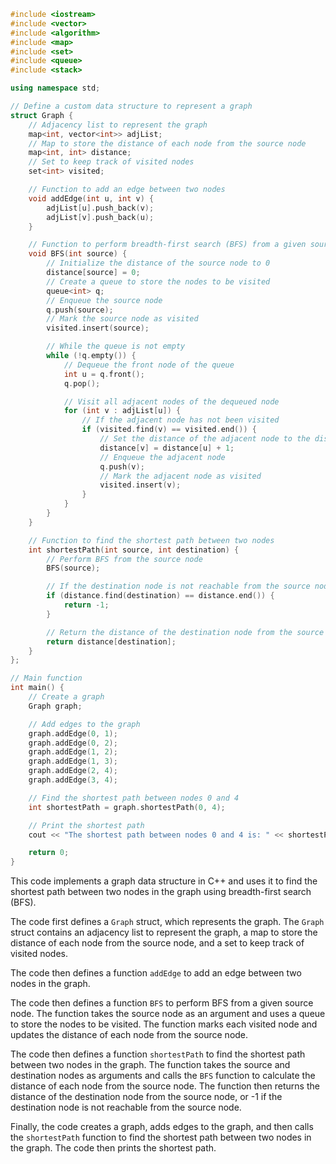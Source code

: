 ```c++
#include <iostream>
#include <vector>
#include <algorithm>
#include <map>
#include <set>
#include <queue>
#include <stack>

using namespace std;

// Define a custom data structure to represent a graph
struct Graph {
    // Adjacency list to represent the graph
    map<int, vector<int>> adjList;
    // Map to store the distance of each node from the source node
    map<int, int> distance;
    // Set to keep track of visited nodes
    set<int> visited;

    // Function to add an edge between two nodes
    void addEdge(int u, int v) {
        adjList[u].push_back(v);
        adjList[v].push_back(u);
    }

    // Function to perform breadth-first search (BFS) from a given source node
    void BFS(int source) {
        // Initialize the distance of the source node to 0
        distance[source] = 0;
        // Create a queue to store the nodes to be visited
        queue<int> q;
        // Enqueue the source node
        q.push(source);
        // Mark the source node as visited
        visited.insert(source);

        // While the queue is not empty
        while (!q.empty()) {
            // Dequeue the front node of the queue
            int u = q.front();
            q.pop();

            // Visit all adjacent nodes of the dequeued node
            for (int v : adjList[u]) {
                // If the adjacent node has not been visited
                if (visited.find(v) == visited.end()) {
                    // Set the distance of the adjacent node to the distance of the current node plus 1
                    distance[v] = distance[u] + 1;
                    // Enqueue the adjacent node
                    q.push(v);
                    // Mark the adjacent node as visited
                    visited.insert(v);
                }
            }
        }
    }

    // Function to find the shortest path between two nodes
    int shortestPath(int source, int destination) {
        // Perform BFS from the source node
        BFS(source);

        // If the destination node is not reachable from the source node
        if (distance.find(destination) == distance.end()) {
            return -1;
        }

        // Return the distance of the destination node from the source node
        return distance[destination];
    }
};

// Main function
int main() {
    // Create a graph
    Graph graph;

    // Add edges to the graph
    graph.addEdge(0, 1);
    graph.addEdge(0, 2);
    graph.addEdge(1, 2);
    graph.addEdge(1, 3);
    graph.addEdge(2, 4);
    graph.addEdge(3, 4);

    // Find the shortest path between nodes 0 and 4
    int shortestPath = graph.shortestPath(0, 4);

    // Print the shortest path
    cout << "The shortest path between nodes 0 and 4 is: " << shortestPath << endl;

    return 0;
}
```

This code implements a graph data structure in C++ and uses it to find the shortest path between two nodes in the graph using breadth-first search (BFS).

The code first defines a `Graph` struct, which represents the graph. The `Graph` struct contains an adjacency list to represent the graph, a map to store the distance of each node from the source node, and a set to keep track of visited nodes.

The code then defines a function `addEdge` to add an edge between two nodes in the graph.

The code then defines a function `BFS` to perform BFS from a given source node. The function takes the source node as an argument and uses a queue to store the nodes to be visited. The function marks each visited node and updates the distance of each node from the source node.

The code then defines a function `shortestPath` to find the shortest path between two nodes in the graph. The function takes the source and destination nodes as arguments and calls the `BFS` function to calculate the distance of each node from the source node. The function then returns the distance of the destination node from the source node, or -1 if the destination node is not reachable from the source node.

Finally, the code creates a graph, adds edges to the graph, and then calls the `shortestPath` function to find the shortest path between two nodes in the graph. The code then prints the shortest path.